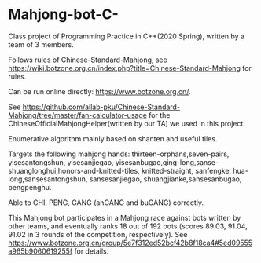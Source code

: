 # Mahjong-bot-C-
Class project of Programming Practice in C++(2020 Spring), written by a team of 3 members.

Follows rules of Chinese-Standard-Mahjong, see https://wiki.botzone.org.cn/index.php?title=Chinese-Standard-Mahjong for rules.

Can be run online directly: https://www.botzone.org.cn/.

See https://github.com/ailab-pku/Chinese-Standard-Mahjong/tree/master/fan-calculator-usage for the ChineseOfficialMahjongHelper(written by our TA) we used in this project.

Enumerative algorithm mainly based on shanten and useful tiles.

Targets the following mahjong hands: thirteen-orphans,seven-pairs, yisesantongshun, yisesanjiegao, yisesanbugao,qing-long,sanse-shuanglonghui,honors-and-knitted-tiles, knitted-straight, sanfengke, hua-long,sansesantongshun, sansesanjiegao, shuangjianke,sansesanbugao, pengpenghu.

Able to CHI, PENG, GANG (anGANG and buGANG) correctly.

This Mahjong bot participates in a Mahjong race against bots written by other teams, and eventually ranks 18 out of 192 bots (scores 89.03, 91.04, 91.02 in 3 rounds of the competition, respectively). See https://www.botzone.org.cn/group/5e7f312ed52bcf42b8f18ca4#5ed09555a965b9060619255f for details.
